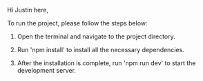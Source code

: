 Hi Justin here,

To run the project, please follow the steps below:

1. Open the terminal and navigate to the project directory.

2. Run 'npm install' to install all the necessary dependencies.

3. After the installation is complete, run 'npm run dev' to start the development server.
